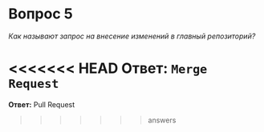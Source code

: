 # Вопрос 5

*Как называют запрос на внесение изменений в главный репозиторий?*

<<<<<<< HEAD
**Ответ:** `Merge Request`
=======
**Ответ:** Pull Request
>>>>>>> answers
